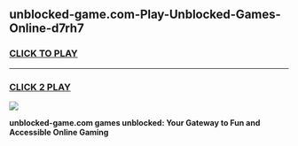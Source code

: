 
## unblocked-game.com-Play-Unblocked-Games-Online-d7rh7
<h3>
<a href="https://premium76.site?title=unblocked-game.com&ref=25A">CLICK TO PLAY</a></h3>
<hr>

<h3>
<a href="https://premium76.site?title=unblocked-game.com&ref=25A">CLICK 2 PLAY</a>
  
</h3>

<a href="https://premium76.site?title=unblocked-game.com&ref=25A"><img src="https://clearcache.store/games.png"></a>


**unblocked-game.com games unblocked: Your Gateway to Fun and Accessible Online Gaming**
